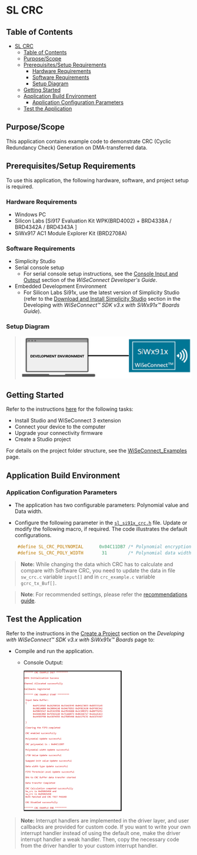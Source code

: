 # SL CRC

## Table of Contents

- [SL CRC](#sl-crc)
  - [Table of Contents](#table-of-contents)
  - [Purpose/Scope](#purposescope)
  - [Prerequisites/Setup Requirements](#prerequisitessetup-requirements)
    - [Hardware Requirements](#hardware-requirements)
    - [Software Requirements](#software-requirements)
    - [Setup Diagram](#setup-diagram)
  - [Getting Started](#getting-started)
  - [Application Build Environment](#application-build-environment)
    - [Application Configuration Parameters](#application-configuration-parameters)
  - [Test the Application](#test-the-application)

## Purpose/Scope

 This application contains example code to demonstrate CRC (Cyclic Redundancy Check) Generation on DMA-transferred data.

## Prerequisites/Setup Requirements

 To use this application, the following hardware, software, and project setup is required.

### Hardware Requirements

- Windows PC
- Silicon Labs [Si917 Evaluation Kit WPK(BRD4002) + BRD4338A / BRD4342A / BRD4343A ]
- SiWx917 AC1 Module Explorer Kit (BRD2708A)

### Software Requirements

- Simplicity Studio
- Serial console setup
  - For serial console setup instructions, see the [Console Input and Output](https://docs.silabs.com/wiseconnect/latest/wiseconnect-developers-guide-developing-for-silabs-hosts/#console-input-and-output) section of the *WiSeConnect Developer's Guide*.
- Embedded Development Environment
  - For Silicon Labs Si91x, use the latest version of Simplicity Studio (refer to the [Download and Install Simplicity Studio](https://docs.silabs.com/wiseconnect/latest/wiseconnect-developers-guide-developing-for-silabs-hosts/#install-simplicity-studio) section in the Developing with *WiSeConnect™ SDK v3.x with SiWx91x™ Boards Guide*).

### Setup Diagram

> ![Figure: setupdiagram](resources/readme/setupdiagram.png)

## Getting Started

Refer to the instructions [here](https://docs.silabs.com/wiseconnect/latest/wiseconnect-getting-started/) for the following tasks:

- Install Studio and WiSeConnect 3 extension
- Connect your device to the computer
- Upgrade your connectivity firmware
- Create a Studio project

For details on the project folder structure, see the [WiSeConnect_Examples](https://docs.silabs.com/wiseconnect/latest/wiseconnect-examples/#example-folder-structure/) page.

## Application Build Environment

### Application Configuration Parameters

- The application has two configurable parameters:  Polynomial value and Data width.

- Configure the following parameter in the [`sl_si91x_crc.h`](https://github.com/SiliconLabs/wiseconnect/blob/master/components/device/silabs/si91x/mcu/drivers/unified_api/inc/sl_si91x_crc.h) file. Update or modify the following macro, if required. The code illustrates the default configurations.

  ```C
   #define SL_CRC_POLYNOMIAL      0x04C11DB7 /* Polynomial encryption value */
   #define SL_CRC_POLY_WIDTH       31        /* Polynomial data width */
  ```

> **Note:**
> While changing the data which CRC has to calculate and compare with Software CRC, you need to update the data in file `sw_crc.c` variable  `input[]`  and in `crc_example.c` variable `gcrc_tx_Buf[]`.

> **Note**: For recommended settings, please refer the [recommendations guide](https://docs.silabs.com/wiseconnect/latest/wiseconnect-developers-guide-prog-recommended-settings/).

## Test the Application

Refer to the instructions in the [Create a Project](https://docs.silabs.com/wiseconnect/latest/wiseconnect-developers-guide-developing-for-silabs-hosts/#create-a-project) section on the *Developing with WiSeConnect™ SDK v3.x with SiWx91x™ Boards* page to:

- Compile and run the application.

  - Console Output:

    ![Figure: crc_result_console](resources/readme/crc_result_console.png)

> **Note:** Interrupt handlers are implemented in the driver layer, and user callbacks are provided for custom code. If you want to write your own interrupt handler instead of using the default one, make the driver interrupt handler a weak handler. Then, copy the necessary code from the driver handler to your custom interrupt handler.
